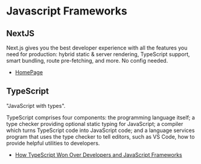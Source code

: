 # Javascript Frameworks


## NextJS

Next.js gives you the best developer experience with all the features you need for production: hybrid static & server rendering, TypeScript support, smart bundling, route pre-fetching, and more. No config needed.

* [HomePage](https://nextjs.org/)

## TypeScript

"JavaScript with types". 

TypeScript comprises four components: the programming language itself; a type checker providing optional static typing for JavaScript; a compiler which turns TypeScript code into JavaScript code; and a language services program that uses the type checker to tell editors, such as VS Code, how to provide helpful utilities to developers.

* [How TypeScript Won Over Developers and JavaScript Frameworks](https://thenewstack.io/how-typescript-won-over-developers-and-javascript-frameworks/)

